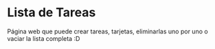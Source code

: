 # Lista de Tareas
Página web que puede crear tareas, tarjetas, eliminarlas uno por uno o vaciar la lista completa :D
